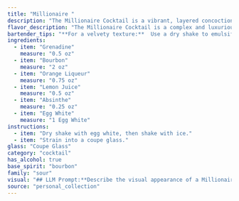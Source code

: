 ```yaml
---
title: "Millionaire "
description: "The Millionaire Cocktail is a vibrant, layered concoction, blending the sweet and tart with a touch of absinthe.  Though its origins are uncertain, it likely emerged in the 1920s, reminiscent of the era's flamboyant spirit.  Consider it a cousin to the classic Sour family, elevated with the unique complexity of absinthe. "
flavor_description: "The Millionaire Cocktail is a complex and luxurious experience. The Bourbon provides a robust, oaky base, while the Orange Liqueur adds sweetness and citrus notes. The Absinthe lends a subtle anise and herbal touch, balanced by the tartness of Lemon Juice. Grenadine contributes a delicate sweetness and a hint of cherry, while the Egg White creates a velvety texture and adds a touch of richness.  "
bartender_tips: "**For a velvety texture:**  Use a dry shake to emulsify the egg white before adding ice for a silky, frothy top.  **Don't skimp on the Absinthe:** A tiny splash is key for its aroma, but don't overdo it.  **Flavor balance:** Adjust the orange liqueur and lemon juice for your desired sweetness and tartness.  **Presentation:**  Use a coupe or martini glass for its elegant shape and showcase the frothy top. "
ingredients:
  - item: "Grenadine"
    measure: "0.5 oz"
  - item: "Bourbon"
    measure: "2 oz"
  - item: "Orange Liqueur"
    measure: "0.75 oz"
  - item: "Lemon Juice"
    measure: "0.5 oz"
  - item: "Absinthe"
    measure: "0.25 oz"
  - item: "Egg White"
    measure: "1 Egg White"
instructions:
  - item: "Dry shake with egg white, then shake with ice."
  - item: "Strain into a coupe glass."
glass: "Coupe Glass"
category: "cocktail"
has_alcohol: true
base_spirit: "bourbon"
family: "sour"
visual: "## LLM Prompt:**Describe the visual appearance of a Millionaire Cocktail using the following ingredients:*** **Grenadine:** A vibrant, ruby red syrup.* **Bourbon:** A golden amber liquid.* **Orange Liqueur:** A bright orange liquid.* **Lemon Juice:** A clear, slightly yellow liquid.* **Absinthe:** A pale green liquid.* **Egg White:** A foamy white liquid that will create a frothy head. **Consider the following:*** **Color:**  What is the overall color of the cocktail? How do the different ingredients contribute to the final hue? * **Texture:** Is the cocktail clear or cloudy? Does it have a head or a layer? * **Appearance:** What is the overall impression of the cocktail? Is it elegant, rustic, playful, etc.? **Example:**The Millionaire Cocktail is a vibrant, two-toned drink. The bottom layer is a rich, amber color, showcasing the bourbon and orange liqueur. Atop this sits a creamy, white head, created by the egg white, adding a luxurious texture to the drink. The grenadine and absinthe create subtle hints of red and green, adding depth and intrigue to the overall appearance. "
source: "personal_collection"
---
```


